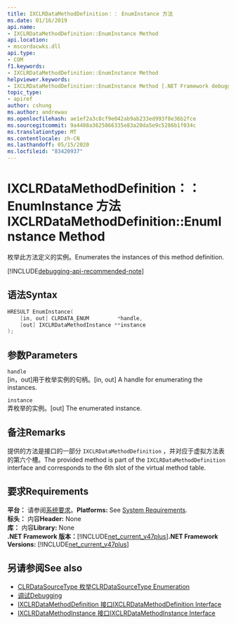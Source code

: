 ```yaml
---
title: IXCLRDataMethodDefinition：： EnumInstance 方法
ms.date: 01/16/2019
api.name:
- IXCLRDataMethodDefinition::EnumInstance Method
api.location:
- mscordacwks.dll
api.type:
- COM
f1.keywords:
- IXCLRDataMethodDefinition::EnumInstance Method
helpviewer.keywords:
- IXCLRDataMethodDefinition::EnumInstance Method [.NET Framework debugging]
topic_type:
- apiref
author: cshung
ms.author: andrewau
ms.openlocfilehash: ae1ef2a3c8cf9e042ab9ab233ed993f8e36b2fce
ms.sourcegitcommit: 9a4488a3625866335e83a20da5e9c5286b1f034c
ms.translationtype: MT
ms.contentlocale: zh-CN
ms.lasthandoff: 05/15/2020
ms.locfileid: "83420937"
---
```

# <a name="ixclrdatamethoddefinitionenuminstance-method"></a><span data-ttu-id="a86c7-102">IXCLRDataMethodDefinition：： EnumInstance 方法</span><span class="sxs-lookup"><span data-stu-id="a86c7-102">IXCLRDataMethodDefinition::EnumInstance Method</span></span>

<span data-ttu-id="a86c7-103">枚举此方法定义的实例。</span><span class="sxs-lookup"><span data-stu-id="a86c7-103">Enumerates the instances of this method definition.</span></span>

[!INCLUDE[debugging-api-recommended-note](../../../../includes/debugging-api-recommended-note.md)]

## <a name="syntax"></a><span data-ttu-id="a86c7-104">语法</span><span class="sxs-lookup"><span data-stu-id="a86c7-104">Syntax</span></span>

```cpp
HRESULT EnumInstance(
    [in, out] CLRDATA_ENUM         *handle,
    [out] IXCLRDataMethodInstance **instance
);
```

## <a name="parameters"></a><span data-ttu-id="a86c7-105">参数</span><span class="sxs-lookup"><span data-stu-id="a86c7-105">Parameters</span></span>

`handle`\
<span data-ttu-id="a86c7-106">[in，out]用于枚举实例的句柄。</span><span class="sxs-lookup"><span data-stu-id="a86c7-106">[in, out] A handle for enumerating the instances.</span></span>

`instance`\
<span data-ttu-id="a86c7-107">弄枚举的实例。</span><span class="sxs-lookup"><span data-stu-id="a86c7-107">[out] The enumerated instance.</span></span>

## <a name="remarks"></a><span data-ttu-id="a86c7-108">备注</span><span class="sxs-lookup"><span data-stu-id="a86c7-108">Remarks</span></span>

<span data-ttu-id="a86c7-109">提供的方法是接口的一部分 `IXCLRDataMethodDefinition` ，并对应于虚拟方法表的第六个槽。</span><span class="sxs-lookup"><span data-stu-id="a86c7-109">The provided method is part of the `IXCLRDataMethodDefinition` interface and corresponds to the 6th slot of the virtual method table.</span></span>

## <a name="requirements"></a><span data-ttu-id="a86c7-110">要求</span><span class="sxs-lookup"><span data-stu-id="a86c7-110">Requirements</span></span>

<span data-ttu-id="a86c7-111">**平台：** 请参阅[系统要求](../../get-started/system-requirements.md)。</span><span class="sxs-lookup"><span data-stu-id="a86c7-111">**Platforms:** See [System Requirements](../../get-started/system-requirements.md).</span></span>  
<span data-ttu-id="a86c7-112">**标头：** 内容</span><span class="sxs-lookup"><span data-stu-id="a86c7-112">**Header:** None</span></span>  
<span data-ttu-id="a86c7-113">**库：** 内容</span><span class="sxs-lookup"><span data-stu-id="a86c7-113">**Library:** None</span></span>  
<span data-ttu-id="a86c7-114">**.NET Framework 版本：**[!INCLUDE[net_current_v47plus](../../../../includes/net-current-v47plus.md)]</span><span class="sxs-lookup"><span data-stu-id="a86c7-114">**.NET Framework Versions:** [!INCLUDE[net_current_v47plus](../../../../includes/net-current-v47plus.md)]</span></span>  

## <a name="see-also"></a><span data-ttu-id="a86c7-115">另请参阅</span><span class="sxs-lookup"><span data-stu-id="a86c7-115">See also</span></span>

- [<span data-ttu-id="a86c7-116">CLRDataSourceType 枚举</span><span class="sxs-lookup"><span data-stu-id="a86c7-116">CLRDataSourceType Enumeration</span></span>](clrdatasourcetype-enumeration.md)
- [<span data-ttu-id="a86c7-117">调试</span><span class="sxs-lookup"><span data-stu-id="a86c7-117">Debugging</span></span>](index.md)
- [<span data-ttu-id="a86c7-118">IXCLRDataMethodDefinition 接口</span><span class="sxs-lookup"><span data-stu-id="a86c7-118">IXCLRDataMethodDefinition Interface</span></span>](ixclrdatamethoddefinition-interface.md)
- [<span data-ttu-id="a86c7-119">IXCLRDataMethodInstance 接口</span><span class="sxs-lookup"><span data-stu-id="a86c7-119">IXCLRDataMethodInstance Interface</span></span>](ixclrdatamethodinstance-interface.md)

